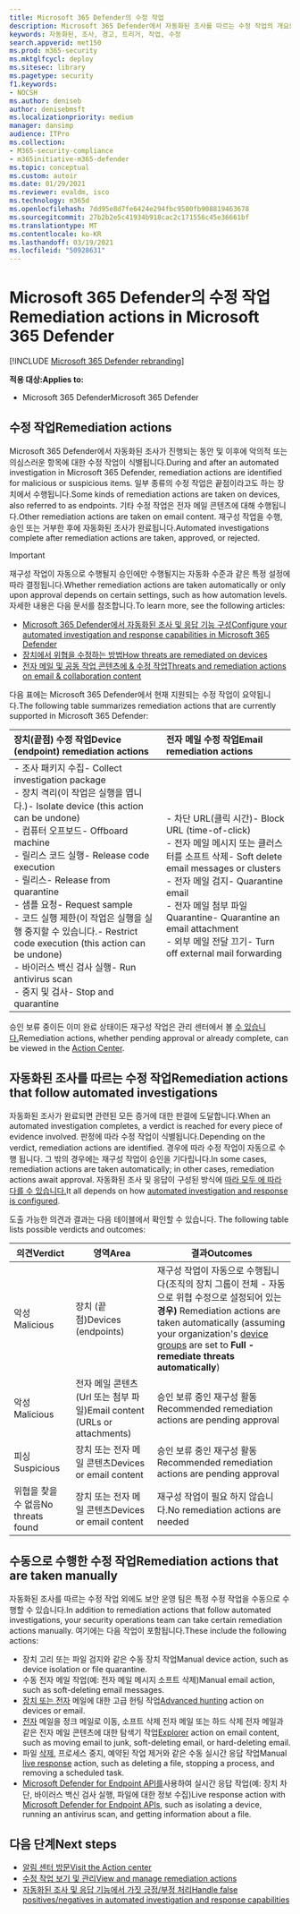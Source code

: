 ```yaml
---
title: Microsoft 365 Defender의 수정 작업
description: Microsoft 365 Defender에서 자동화된 조사를 따르는 수정 작업의 개요를 얻습니다.
keywords: 자동화된, 조사, 경고, 트리거, 작업, 수정
search.appverid: met150
ms.prod: m365-security
ms.mktglfcycl: deploy
ms.sitesec: library
ms.pagetype: security
f1.keywords:
- NOCSH
ms.author: deniseb
author: denisebmsft
ms.localizationpriority: medium
manager: dansimp
audience: ITPro
ms.collection:
- M365-security-compliance
- m365initiative-m365-defender
ms.topic: conceptual
ms.custom: autoir
ms.date: 01/29/2021
ms.reviewer: evaldm, isco
ms.technology: m365d
ms.openlocfilehash: 7dd95e8d7fe6424e294fbc9500fb908819463678
ms.sourcegitcommit: 27b2b2e5c41934b918cac2c171556c45e36661bf
ms.translationtype: MT
ms.contentlocale: ko-KR
ms.lasthandoff: 03/19/2021
ms.locfileid: "50928631"
---
```

# <a name="remediation-actions-in-microsoft-365-defender"></a><span data-ttu-id="78f59-104">Microsoft 365 Defender의 수정 작업</span><span class="sxs-lookup"><span data-stu-id="78f59-104">Remediation actions in Microsoft 365 Defender</span></span>

[!INCLUDE [Microsoft 365 Defender rebranding](../includes/microsoft-defender.md)]


<span data-ttu-id="78f59-105">**적용 대상:**</span><span class="sxs-lookup"><span data-stu-id="78f59-105">**Applies to:**</span></span>
- <span data-ttu-id="78f59-106">Microsoft 365 Defender</span><span class="sxs-lookup"><span data-stu-id="78f59-106">Microsoft 365 Defender</span></span>

## <a name="remediation-actions"></a><span data-ttu-id="78f59-107">수정 작업</span><span class="sxs-lookup"><span data-stu-id="78f59-107">Remediation actions</span></span>

<span data-ttu-id="78f59-108">Microsoft 365 Defender에서 자동화된 조사가 진행되는 동안 및 이후에 악의적 또는 의심스러운 항목에 대한 수정 작업이 식별됩니다.</span><span class="sxs-lookup"><span data-stu-id="78f59-108">During and after an automated investigation in Microsoft 365 Defender, remediation actions are identified for malicious or suspicious items.</span></span> <span data-ttu-id="78f59-109">일부 종류의 수정 작업은 끝점이라고도 하는 장치에서 수행됩니다.</span><span class="sxs-lookup"><span data-stu-id="78f59-109">Some kinds of remediation actions are taken on devices, also referred to as endpoints.</span></span> <span data-ttu-id="78f59-110">기타 수정 작업은 전자 메일 콘텐츠에 대해 수행됩니다.</span><span class="sxs-lookup"><span data-stu-id="78f59-110">Other remediation actions are taken on email content.</span></span> <span data-ttu-id="78f59-111">재구성 작업을 수행, 승인 또는 거부한 후에 자동화된 조사가 완료됩니다.</span><span class="sxs-lookup"><span data-stu-id="78f59-111">Automated investigations complete after remediation actions are taken, approved, or rejected.</span></span>

> [!IMPORTANT]
> <span data-ttu-id="78f59-112">재구성 작업이 자동으로 수행될지 승인에만 수행될지는 자동화 수준과 같은 특정 설정에 따라 결정됩니다.</span><span class="sxs-lookup"><span data-stu-id="78f59-112">Whether remediation actions are taken automatically or only upon approval depends on certain settings, such as how automation levels.</span></span> <span data-ttu-id="78f59-113">자세한 내용은 다음 문서를 참조합니다.</span><span class="sxs-lookup"><span data-stu-id="78f59-113">To learn more, see the following articles:</span></span>
> - [<span data-ttu-id="78f59-114">Microsoft 365 Defender에서 자동화된 조사 및 응답 기능 구성</span><span class="sxs-lookup"><span data-stu-id="78f59-114">Configure your automated investigation and response capabilities in Microsoft 365 Defender</span></span>](mtp-configure-auto-investigation-response.md)
> - [<span data-ttu-id="78f59-115">장치에서 위협을 수정하는 방법</span><span class="sxs-lookup"><span data-stu-id="78f59-115">How threats are remediated on devices</span></span>](/windows/security/threat-protection/microsoft-defender-atp/automated-investigations)
> - [<span data-ttu-id="78f59-116">전자 메일 및 공동 작업 콘텐츠에 & 수정 작업</span><span class="sxs-lookup"><span data-stu-id="78f59-116">Threats and remediation actions on email & collaboration content</span></span>](../office-365-security/air-remediation-actions.md#threats-and-remediation-actions)

<span data-ttu-id="78f59-117">다음 표에는 Microsoft 365 Defender에서 현재 지원되는 수정 작업이 요약됩니다.</span><span class="sxs-lookup"><span data-stu-id="78f59-117">The following table summarizes remediation actions that are currently supported in Microsoft 365 Defender:</span></span> 

|<span data-ttu-id="78f59-118">장치(끝점) 수정 작업</span><span class="sxs-lookup"><span data-stu-id="78f59-118">Device (endpoint) remediation actions</span></span>  |<span data-ttu-id="78f59-119">전자 메일 수정 작업</span><span class="sxs-lookup"><span data-stu-id="78f59-119">Email remediation actions</span></span>  |
|:---------|:---------|
|<span data-ttu-id="78f59-120">- 조사 패키지 수집</span><span class="sxs-lookup"><span data-stu-id="78f59-120">- Collect investigation package</span></span> <br/><span data-ttu-id="78f59-121">- 장치 격리(이 작업은 실행을 엽니다.)</span><span class="sxs-lookup"><span data-stu-id="78f59-121">- Isolate device (this action can be undone)</span></span><br/><span data-ttu-id="78f59-122">- 컴퓨터 오프보드</span><span class="sxs-lookup"><span data-stu-id="78f59-122">- Offboard machine</span></span> <br/><span data-ttu-id="78f59-123">- 릴리스 코드 실행</span><span class="sxs-lookup"><span data-stu-id="78f59-123">- Release code execution</span></span> <br/><span data-ttu-id="78f59-124">- 릴리스</span><span class="sxs-lookup"><span data-stu-id="78f59-124">- Release from quarantine</span></span> <br/><span data-ttu-id="78f59-125">- 샘플 요청</span><span class="sxs-lookup"><span data-stu-id="78f59-125">- Request sample</span></span> <br/><span data-ttu-id="78f59-126">- 코드 실행 제한(이 작업은 실행을 실행 중지할 수 있습니다.</span><span class="sxs-lookup"><span data-stu-id="78f59-126">- Restrict code execution (this action can be undone)</span></span> <br/><span data-ttu-id="78f59-127">- 바이러스 백신 검사 실행</span><span class="sxs-lookup"><span data-stu-id="78f59-127">- Run antivirus scan</span></span> <br/><span data-ttu-id="78f59-128">- 중지 및 검사</span><span class="sxs-lookup"><span data-stu-id="78f59-128">- Stop and quarantine</span></span>      |<span data-ttu-id="78f59-129">- 차단 URL(클릭 시간)</span><span class="sxs-lookup"><span data-stu-id="78f59-129">- Block URL (time-of-click)</span></span><br/><span data-ttu-id="78f59-130">- 전자 메일 메시지 또는 클러스터를 소프트 삭제</span><span class="sxs-lookup"><span data-stu-id="78f59-130">- Soft delete email messages or clusters</span></span><br/><span data-ttu-id="78f59-131">- 전자 메일 검지</span><span class="sxs-lookup"><span data-stu-id="78f59-131">- Quarantine email</span></span><br/><span data-ttu-id="78f59-132">- 전자 메일 첨부 파일 Quarantine</span><span class="sxs-lookup"><span data-stu-id="78f59-132">- Quarantine an email attachment</span></span><br/><span data-ttu-id="78f59-133">- 외부 메일 전달 끄기</span><span class="sxs-lookup"><span data-stu-id="78f59-133">- Turn off external mail forwarding</span></span>          |

<span data-ttu-id="78f59-134">승인 보류 중이든 이미 완료 상태이든 재구성 작업은 관리 센터에서 볼 [수 있습니다.](./mtp-action-center.md)</span><span class="sxs-lookup"><span data-stu-id="78f59-134">Remediation actions, whether pending approval or already complete, can be viewed in the [Action Center](./mtp-action-center.md).</span></span>

## <a name="remediation-actions-that-follow-automated-investigations"></a><span data-ttu-id="78f59-135">자동화된 조사를 따르는 수정 작업</span><span class="sxs-lookup"><span data-stu-id="78f59-135">Remediation actions that follow automated investigations</span></span>

<span data-ttu-id="78f59-136">자동화된 조사가 완료되면 관련된 모든 증거에 대한 판결에 도달합니다.</span><span class="sxs-lookup"><span data-stu-id="78f59-136">When an automated investigation completes, a verdict is reached for every piece of evidence involved.</span></span> <span data-ttu-id="78f59-137">판정에 따라 수정 작업이 식별됩니다.</span><span class="sxs-lookup"><span data-stu-id="78f59-137">Depending on the verdict, remediation actions are identified.</span></span> <span data-ttu-id="78f59-138">경우에 따라 수정 작업이 자동으로 수행 됩니다. 그 밖의 경우에는 재구성 작업이 승인을 기다립니다.</span><span class="sxs-lookup"><span data-stu-id="78f59-138">In some cases, remediation actions are taken automatically; in other cases, remediation actions await approval.</span></span> <span data-ttu-id="78f59-139">자동화된 조사 및 응답이 구성된 방식에 [따라 모두 에 따라 다를 수 있습니다.](mtp-configure-auto-investigation-response.md)</span><span class="sxs-lookup"><span data-stu-id="78f59-139">It all depends on how [automated investigation and response is configured](mtp-configure-auto-investigation-response.md).</span></span>

<span data-ttu-id="78f59-140">도출 가능한 의견과 결과는 다음 테이블에서 확인할 수 있습니다. </span><span class="sxs-lookup"><span data-stu-id="78f59-140">The following table lists possible verdicts and outcomes:</span></span>

| <span data-ttu-id="78f59-141">의견</span><span class="sxs-lookup"><span data-stu-id="78f59-141">Verdict</span></span>    | <span data-ttu-id="78f59-142">영역</span><span class="sxs-lookup"><span data-stu-id="78f59-142">Area</span></span>    | <span data-ttu-id="78f59-143">결과</span><span class="sxs-lookup"><span data-stu-id="78f59-143">Outcomes</span></span>|
|------|------|------|
| <span data-ttu-id="78f59-144">악성</span><span class="sxs-lookup"><span data-stu-id="78f59-144">Malicious</span></span>    | <span data-ttu-id="78f59-145">장치 (끝점)</span><span class="sxs-lookup"><span data-stu-id="78f59-145">Devices (endpoints)</span></span>    | <span data-ttu-id="78f59-146">재구성 작업이 자동으로 수행됩니다(조직의 장치 그룹이 전체 - 자동으로 위협 수정으로 설정되어 있는 **경우)** [](mtp-configure-auto-investigation-response.md#review-or-change-the-automation-level-for-device-groups)</span><span class="sxs-lookup"><span data-stu-id="78f59-146">Remediation actions are taken automatically (assuming your organization's [device groups](mtp-configure-auto-investigation-response.md#review-or-change-the-automation-level-for-device-groups) are set to **Full - remediate threats automatically**)</span></span>|
| <span data-ttu-id="78f59-147">악성</span><span class="sxs-lookup"><span data-stu-id="78f59-147">Malicious</span></span>    | <span data-ttu-id="78f59-148">전자 메일 콘텐츠 (Url 또는 첨부 파일)</span><span class="sxs-lookup"><span data-stu-id="78f59-148">Email content (URLs or attachments)</span></span> | <span data-ttu-id="78f59-149">승인 보류 중인 재구성 활동 </span><span class="sxs-lookup"><span data-stu-id="78f59-149">Recommended remediation actions are pending approval</span></span>|
| <span data-ttu-id="78f59-150">피싱</span><span class="sxs-lookup"><span data-stu-id="78f59-150">Suspicious</span></span>    | <span data-ttu-id="78f59-151">장치 또는 전자 메일 콘텐츠</span><span class="sxs-lookup"><span data-stu-id="78f59-151">Devices or email content</span></span> | <span data-ttu-id="78f59-152">승인 보류 중인 재구성 활동 </span><span class="sxs-lookup"><span data-stu-id="78f59-152">Recommended remediation actions are pending approval</span></span>|
| <span data-ttu-id="78f59-153">위협을 찾을 수 없음</span><span class="sxs-lookup"><span data-stu-id="78f59-153">No threats found</span></span>    | <span data-ttu-id="78f59-154">장치 또는 전자 메일 콘텐츠</span><span class="sxs-lookup"><span data-stu-id="78f59-154">Devices or email content</span></span>    | <span data-ttu-id="78f59-155">재구성 작업이 필요 하지 않습니다.</span><span class="sxs-lookup"><span data-stu-id="78f59-155">No remediation actions are needed</span></span>|


## <a name="remediation-actions-that-are-taken-manually"></a><span data-ttu-id="78f59-156">수동으로 수행한 수정 작업</span><span class="sxs-lookup"><span data-stu-id="78f59-156">Remediation actions that are taken manually</span></span>

<span data-ttu-id="78f59-157">자동화된 조사를 따르는 수정 작업 외에도 보안 운영 팀은 특정 수정 작업을 수동으로 수행할 수 있습니다.</span><span class="sxs-lookup"><span data-stu-id="78f59-157">In addition to remediation actions that follow automated investigations, your security operations team can take certain remediation actions manually.</span></span> <span data-ttu-id="78f59-158">여기에는 다음 작업이 포함됩니다.</span><span class="sxs-lookup"><span data-stu-id="78f59-158">These include the following actions:</span></span>

- <span data-ttu-id="78f59-159">장치 고리 또는 파일 검지와 같은 수동 장치 작업</span><span class="sxs-lookup"><span data-stu-id="78f59-159">Manual device action, such as device isolation or file quarantine.</span></span>
- <span data-ttu-id="78f59-160">수동 전자 메일 작업(예: 전자 메일 메시지 소프트 삭제)</span><span class="sxs-lookup"><span data-stu-id="78f59-160">Manual email action, such as soft-deleting email messages.</span></span> 
- <span data-ttu-id="78f59-161">[장치 또는 전자](/windows/security/threat-protection/microsoft-defender-atp/advanced-hunting-overview) 메일에 대한 고급 헌팅 작업</span><span class="sxs-lookup"><span data-stu-id="78f59-161">[Advanced hunting](/windows/security/threat-protection/microsoft-defender-atp/advanced-hunting-overview) action on devices or email.</span></span>
- <span data-ttu-id="78f59-162">[전자](../office-365-security/threat-explorer.md) 메일을 정크 메일로 이동, 소프트 삭제 전자 메일 또는 하드 삭제 전자 메일과 같은 전자 메일 콘텐츠에 대한 탐색기 작업</span><span class="sxs-lookup"><span data-stu-id="78f59-162">[Explorer](../office-365-security/threat-explorer.md) action on email content, such as moving email to junk, soft-deleting email, or hard-deleting email.</span></span>
- <span data-ttu-id="78f59-163">파일 [삭제,](/windows/security/threat-protection/microsoft-defender-atp/live-response) 프로세스 중지, 예약된 작업 제거와 같은 수동 실시간 응답 작업</span><span class="sxs-lookup"><span data-stu-id="78f59-163">Manual [live response](/windows/security/threat-protection/microsoft-defender-atp/live-response) action, such as deleting a file, stopping a process, and removing a scheduled task.</span></span>
- <span data-ttu-id="78f59-164">[Microsoft Defender for Endpoint API를](/windows/security/threat-protection/microsoft-defender-atp/management-apis#microsoft-defender-for-endpoint-apis)사용하여 실시간 응답 작업(예: 장치 차단, 바이러스 백신 검사 실행, 파일에 대한 정보 수집)</span><span class="sxs-lookup"><span data-stu-id="78f59-164">Live response action with [Microsoft Defender for Endpoint APIs](/windows/security/threat-protection/microsoft-defender-atp/management-apis#microsoft-defender-for-endpoint-apis), such as isolating a device, running an antivirus scan, and getting information about a file.</span></span> 

## <a name="next-steps"></a><span data-ttu-id="78f59-165">다음 단계</span><span class="sxs-lookup"><span data-stu-id="78f59-165">Next steps</span></span>

- [<span data-ttu-id="78f59-166">알림 센터 방문</span><span class="sxs-lookup"><span data-stu-id="78f59-166">Visit the Action center</span></span>](./mtp-action-center.md)
- [<span data-ttu-id="78f59-167">수정 작업 보기 및 관리</span><span class="sxs-lookup"><span data-stu-id="78f59-167">View and manage remediation actions</span></span>](./mtp-autoir-actions.md)
- [<span data-ttu-id="78f59-168">자동화된 조사 및 응답 기능에서 가짓 긍정/부정 처리</span><span class="sxs-lookup"><span data-stu-id="78f59-168">Handle false positives/negatives in automated investigation and response capabilities</span></span>](mtp-autoir-report-false-positives-negatives.md)